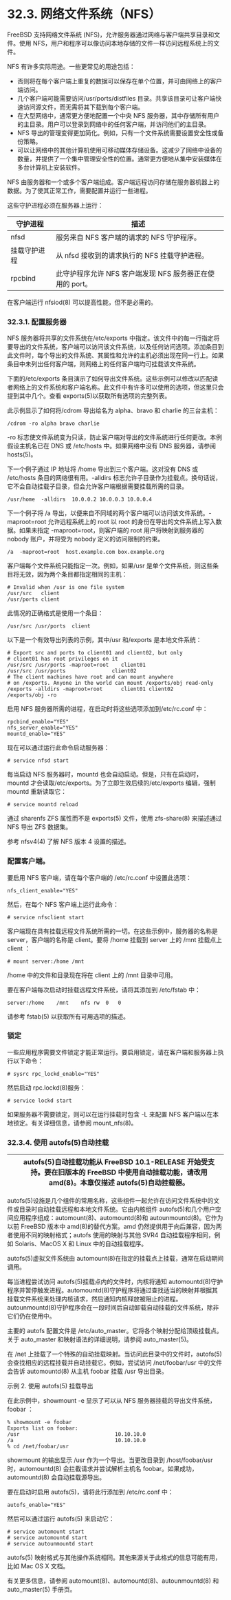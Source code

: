 # 32.3. 网络文件系统（NFS）

FreeBSD 支持网络文件系统 (NFS)，允许服务器通过网络与客户端共享目录和文件。使用 NFS，用户和程序可以像访问本地存储的文件一样访问远程系统上的文件。

NFS 有许多实际用途。一些更常见的用途包括：

* 否则将在每个客户端上重复的数据可以保存在单个位置，并可由网络上的客户端访问。
* 几个客户端可能需要访问/usr/ports/distfiles 目录。共享该目录可让客户端快速访问源文件，而无需将其下载到每个客户端。
* 在大型网络中，通常更方便地配置一个中央 NFS 服务器，其中存储所有用户的主目录。用户可以登录到网络中的任何客户端，并访问他们的主目录。
* NFS 导出的管理变得更加简化。例如，只有一个文件系统需要设置安全性或备份策略。
* 可以让网络中的其他计算机使用可移动媒体存储设备。这减少了网络中设备的数量，并提供了一个集中管理安全性的位置。通常更方便地从集中安装媒体在多台计算机上安装软件。

NFS 由服务器和一个或多个客户端组成。客户端远程访问存储在服务器机器上的数据。为了使其正常工作，需要配置并运行一些进程。

这些守护进程必须在服务器上运行：

| 守护进程     | 描述                                                      |
| -------------- | ----------------------------------------------------------- |
| nfsd         | 服务来自 NFS 客户端的请求的 NFS 守护程序。 |
| 挂载守护进程 | 从 nfsd 接收到的请求执行的 NFS 挂载守护进程。   |
| rpcbind      | 此守护程序允许 NFS 客户端发现 NFS 服务器正在使用的 port。|

在客户端运行 nfsiod(8) 可以提高性能，但不是必需的。

### 32.3.1. 配置服务器

NFS 服务器将共享的文件系统在/etc/exports 中指定。该文件中的每一行指定将要导出的文件系统，客户端可以访问该文件系统，以及任何访问选项。添加条目到此文件时，每个导出的文件系统、其属性和允许的主机必须出现在同一行上。如果条目中未列出任何客户端，则网络上的任何客户端均可挂载该文件系统。

下面的/etc/exports 条目演示了如何导出文件系统。这些示例可以修改以匹配读者网络上的文件系统和客户端名称。此文件中有许多可以使用的选项，但这里只会提到其中几个。查看 exports(5)以获取所有选项的完整列表。

此示例显示了如何将/cdrom 导出给名为 alpha、bravo 和 charlie 的三台主机：

```
/cdrom -ro alpha bravo charlie
```

-ro 标志使文件系统变为只读，防止客户端对导出的文件系统进行任何更改。本例假设主机名已在 DNS 或 /etc/hosts 中。如果网络中没有 DNS 服务器，请参阅 hosts(5)。

下一个例子通过 IP 地址将 /home 导出到三个客户端。这对没有 DNS 或 /etc/hosts 条目的网络很有用。-alldirs 标志允许子目录作为挂载点。换句话说，它不会自动挂载子目录，但会允许客户端根据需要挂载所需的目录。

```
/usr/home  -alldirs  10.0.0.2 10.0.0.3 10.0.0.4
```

下一个例子将 /a 导出，以便来自不同域的两个客户端可以访问该文件系统。-maproot=root 允许远程系统上的 root 以 root 的身份在导出的文件系统上写入数据。如果未指定 -maproot=root，则客户端的 root 用户将映射到服务器的 nobody 账户，并将受为 nobody 定义的访问限制的约束。

```
/a  -maproot=root  host.example.com box.example.org
```

客户端每个文件系统只能指定一次。例如，如果/usr 是单个文件系统，则这些条目将无效，因为两个条目都指定相同的主机：

```
# Invalid when /usr is one file system
/usr/src   client
/usr/ports client
```

此情况的正确格式是使用一个条目：

```
/usr/src /usr/ports  client
```

以下是一个有效导出列表的示例，其中/usr 和/exports 是本地文件系统：

```
# Export src and ports to client01 and client02, but only
# client01 has root privileges on it
/usr/src /usr/ports -maproot=root    client01
/usr/src /usr/ports               client02
# The client machines have root and can mount anywhere
# on /exports. Anyone in the world can mount /exports/obj read-only
/exports -alldirs -maproot=root      client01 client02
/exports/obj -ro
```

启用 NFS 服务器所需的进程，在启动时将这些选项添加到/etc/rc.conf 中：

```
rpcbind_enable="YES"
nfs_server_enable="YES"
mountd_enable="YES"
```

现在可以通过运行此命令启动服务器：

```
# service nfsd start
```

每当启动 NFS 服务器时，mountd 也会自动启动。但是，只有在启动时，mountd 才会读取/etc/exports。为了立即生效后续的/etc/exports 编辑，强制 mountd 重新读取它：

```
# service mountd reload
```

通过 sharenfs ZFS 属性而不是 exports(5) 文件，使用 zfs-share(8) 来描述通过 NFS 导出 ZFS 数据集。

参考 nfsv4(4) 了解 NFS 版本 4 设置的描述。

### 配置客户端。

要启用 NFS 客户端，请在每个客户端的 /etc/rc.conf 中设置此选项：

```
nfs_client_enable="YES"
```

然后，在每个 NFS 客户端上运行此命令：

```
# service nfsclient start
```

客户端现在具有挂载远程文件系统所需的一切。在这些示例中，服务器的名称是 server，客户端的名称是 client。要将 /home 挂载到 server 上的 /mnt 挂载点上 client ：

```
# mount server:/home /mnt
```

/home 中的文件和目录现在将在 client 上的 /mnt 目录中可用。

要在客户端每次启动时挂载远程文件系统，请将其添加到 /etc/fstab 中：

```
server:/home	/mnt	nfs	rw	0	0
```

请参考 fstab(5) 以获取所有可用选项的描述。

### 锁定

一些应用程序需要文件锁定才能正常运行。要启用锁定，请在客户端和服务器上执行以下命令：

```
# sysrc rpc_lockd_enable="YES"
```

然后启动 rpc.lockd(8)服务：

```
# service lockd start
```

如果服务器不需要锁定，则可以在运行挂载时包含 -L 来配置 NFS 客户端以在本地锁定。有关详细信息，请参阅 mount_nfs(8)。

### 32.3.4. 使用 autofs(5)自动挂载

|  | autofs(5)自动挂载功能从 FreeBSD 10.1-RELEASE 开始受支持。要在旧版本的 FreeBSD 中使用自动挂载功能，请改用 amd(8)。本章仅描述 autofs(5)自动挂载器。|
| -- | --------------------------------------------------------------------------------------------------------------------------------------------------- |

autofs(5)设施是几个组件的常用名称，这些组件一起允许在访问文件系统中的文件或目录时自动挂载远程和本地文件系统。它由内核组件 autofs(5)和几个用户空间应用程序组成：automount(8)、automountd(8)和 autounmountd(8)。它作为以前 FreeBSD 版本中 amd(8)的替代方案。amd 仍然提供用于向后兼容，因为两者使用不同的映射格式；autofs 使用的映射与其他 SVR4 自动挂载程序相同，例如 Solaris、MacOS X 和 Linux 中的自动挂载程序。

autofs(5)虚拟文件系统由 automount(8)在指定的挂载点上挂载，通常在启动期间调用。

每当进程尝试访问 autofs(5)挂载点内的文件时，内核将通知 automountd(8)守护程序并暂停触发进程。automountd(8)守护程序将通过查找适当的映射并根据其挂载文件系统来处理内核请求，然后通知内核释放被阻止的进程。autounmountd(8)守护程序会在一段时间后自动卸载自动挂载的文件系统，除非它们仍在使用中。

主要的 autofs 配置文件是 /etc/auto_master。它将各个映射分配给顶级挂载点。关于 auto_master 和映射语法的详细说明，请参阅 auto_master(5)。

在 /net 上挂载了一个特殊的自动挂载映射。当访问此目录中的文件时，autofs(5) 会查找相应的远程挂载并自动挂载它。例如，尝试访问 /net/foobar/usr 中的文件会告诉 automountd(8) 从主机 foobar 挂载 /usr 导出目录。

示例 2. 使用 autofs(5) 挂载导出

在此示例中，showmount -e 显示了可以从 NFS 服务器挂载的导出文件系统，foobar ：

```
% showmount -e foobar
Exports list on foobar:
/usr                               10.10.10.0
/a                                 10.10.10.0
% cd /net/foobar/usr
```

showmount 的输出显示 /usr 作为一个导出。当更改目录到 /host/foobar/usr 时，automountd(8) 会拦截请求并尝试解析主机名 foobar。如果成功，automountd(8) 会自动挂载源导出。

要在启动时启用 autofs(5)，请将此行添加到 /etc/rc.conf 中：

```
autofs_enable="YES"
```

然后可以通过运行 autofs(5) 来启动它：

```
# service automount start
# service automountd start
# service autounmountd start
```

autofs(5) 映射格式与其他操作系统相同。其他来源关于此格式的信息可能有用，比如 Mac OS X 文档。

有关更多信息，请参阅 automount(8)、automountd(8)、autounmountd(8) 和 auto_master(5) 手册页。
